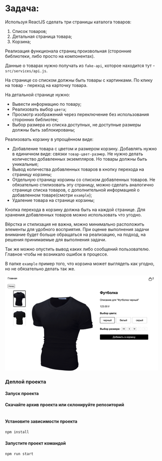 # Задача:

Используя ReactJS сделать три страницы каталога товаров:

1. Список товаров;
2. Детальная страница товара;
3. Корзина;

Реализация функционала страниц произвольная (сторонние библиотеки, либо просто на компонентах).

Данные о товарах нужно получать из `fake-api`, которое находится тут - `src/services/api.js`.

На странице со списком должны быть товары с картинками. По клику на товар - переход на карточку товара.

На детальной странице нужно:
* Вывести информацию по товару;
* Реализовать выбор `цвета`;
* Просмотр изображений через переключение без использования сторонних библиотек;
* Выбор размера из списка доступных, не доступные размеры должны быть заблокированы;

Реализовать корзину в упрощённом виде:
* Добавление товара с цветом и размером корзину. Добавлять нужно в единичном виде: связки `товар-цвет-размер`. Не нужно делать количество добавленных экземпляров. Но товары должны быть уникальные;
* Вывод количества добавленных товаров в кнопку перехода на страницу корзины;
* Отдельную страницу корзины со списком добавленных товаров. Не обязательно стилизовать эту страницу, можно сделать аналогично странице списка товаров, с дополнительной информацией о добавленном товаре(смотри `example`);
* Удаление товара на странице корзины;

Кнопка перехода в корзину должна быть на каждой странице. Для хранения добавленных товаров можно использовать что угодно.

Вёрстка и стилизация не важна, можно минимально расположить элементы для удобного восприятия. При оценке выполнения задачи внимание будет больше обращаться на реализацию, на подход, на решения принимаемые для выполнения задачи.

Так же можно опустить вывод каких либо сообщений пользователю. Главное чтобы не возникало ошибок в процессе.

В папке `example` пример того, что корзина может выглядеть как угодно, но не обязательно делать так же.


![alt text](image.png)

### Деплой проекта



#### Запуск проекта

#### Скачайте архив проекта или склонируйте репозиторий

```sh

```

#### Установите зависимости проекта

```sh
npm install
```
#### Запустите проект командой

```sh
npm run start
```